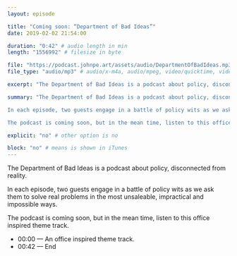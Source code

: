 ```yaml
---
layout: episode

title: "Coming soon: “Department of Bad Ideas”"
date: 2019-02-02 21:54:00

duration: "0:42" # audio length in min
length: "1556992" # filesize in byte

file: "https://podcast.johnpe.art/assets/audio/DepartmentOfBadIdeas.mp3"
file_type: "audio/mp3" # audio/x-m4a, audio/mpeg, video/quicktime, video/mp4, video/x-m4v, application/pdf, and document/x-epub

excerpt: "The Department of Bad Ideas is a podcast about policy, disconnected from reality. It's coming soon; but in the mean time, have a listen to this office inspired theme track."

summary: "The Department of Bad Ideas is a podcast about policy, disconnected from reality.

In each episode, two guests engage in a battle of policy wits as we ask them to solve real problems in the most unsaleable, impractical and impossible ways. 

The podcast is coming soon, but in the mean time, listen to this office inspired theme track."

explicit: "no" # other option is no

block: "no" # means is shown in iTunes
---
```


The Department of Bad Ideas is a podcast about policy, disconnected from reality.

In each episode, two guests engage in a battle of policy wits as we ask them to solve real problems in the most unsaleable, impractical and impossible ways. 

The podcast is coming soon, but in the mean time, listen to this office inspired theme track.

- 00:00 — An office inspired theme track.
- 00:42 — End